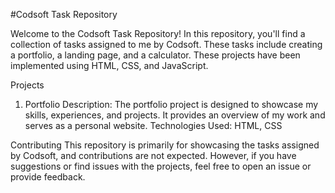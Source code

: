 #Codsoft Task Repository

Welcome to the Codsoft Task Repository! In this repository, you'll find a collection of tasks assigned to me by Codsoft. These tasks include creating a portfolio, a landing page, and a calculator. These projects have been implemented using HTML, CSS, and JavaScript.

Projects
1. Portfolio
Description: The portfolio project is designed to showcase my skills, experiences, and projects. It provides an overview of my work and serves as a personal website.
Technologies Used: HTML, CSS


Contributing
This repository is primarily for showcasing the tasks assigned by Codsoft, and contributions are not expected. However, if you have suggestions or find issues with the projects, feel free to open an issue or provide feedback.
